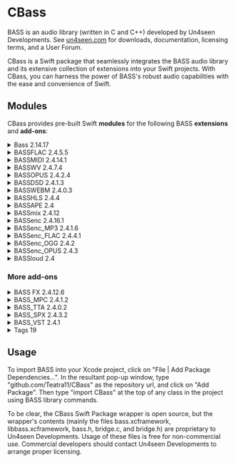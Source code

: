 # CBass

BASS is an audio library (written in C and C++) developed by Un4seen Developments. See [un4seen.com](https://www.un4seen.com) for downloads, documentation, licensing terms, and a User Forum.

CBass is a Swift package that seamlessly integrates the BASS audio library and its extensive collection of extensions into your Swift projects. With CBass, you can harness the power of BASS's robust audio capabilities with the ease and convenience of Swift.



## Modules

CBass provides pre-built Swift **modules** for the following BASS **extensions** and **add-ons**:

<details>
<summary> Bass 2.14.17 </summary>

The Main APIs of Bass which includes the `bass.xcframework` & `libbass.xcframeworks` binaries and the public `bass.h` header.

</details>


<details>
<summary> BASSFLAC 2.4.5.5 </summary>

 An extension enabling the playback of [FLAC](https://xiph.org/flac) 
 (including Ogg FLAC) encoded files and streams.

</details>


<details>
<summary> BASSMIDI 2.4.14.1 </summary>

 An extension enabling the playback of MIDI files and custom event sequences, using SF2 and 
 SFZ soundfonts to provide the sounds, including support for SF2PACK and
 SF3 compressed soundfonts. MIDI input is also supported.
 
 A couple of SF2 soundfonts are available [here](https://www.un4seen.com/download.php?x/ChoriumRevA)
 and [here](https://www.un4seen.com/download.php?x/WeedsGM3).
 
</details>


<details>
<summary> BASSWV 2.4.7.4 </summary>

 An extension enabling the playback of [WavPack](https://www.wavpack.com/)
 encoded files and streams, including WavPack DSD files when used with the BASSDSD add-on.
 
</details>


<details>
<summary> BASSOPUS 2.4.2.4 </summary>

An extension enabling the playback of [Opus](https://opus-codec.org/) encoded files and streams.
 
</details>


<details>
<summary> BASSDSD 2.4.1.3 </summary>

 An extension enabling the playback of **DSD (Direct Stream Digital)** data in
 `DSDIFF` and `DSF` containers, and WavPack when used with the `BASSWV` add-on.
 Includes `raw DSD` and `DSD-over-PCM` output options.
 
</details>


<details>
<summary> BASSWEBM 2.4.0.3 </summary>

 An extension enabling the playback of [WebM](https://www.webmproject.org/) and
 [Matroska](https://www.matroska.org/) files and streams.
 
</details>


<details>
<summary> BASSHLS 2.4.4 </summary>

 An extension enabling the playback of **HLS (HTTP Live Streaming)** streams.
 Local media playlists and segments are also supported.
 
</details>


<details>
<summary> BASSAPE 2.4 </summary>

An extension enabling the playback of [Monkey's Audio](https://monkeysaudio.com) encoded files.
 
</details>


<details>
<summary> BASSmix 2.4.12 </summary>

 An extension providing the ability to mix together multiple BASS channels,
 with resampling and matrix mixing features.
 Also provides the ability to split a BASS channel into multiple channels.
 
</details>


<details>
<summary> BASSenc 2.4.16.1 </summary>

 An extension that allows BASS channels to be encoded using command-line encoders with
 `STDIN` support, or ACM codecs (on Windows) or CoreAudio codecs (on `macOS/iOS`),
 or user-provided encoders.
 Also features streaming of encoded data to clients directly or via Shoutcast and 
 Icecast servers, and `PCM` `WAV/AIFF` file writing.
 
</details>


<details>
<summary> BASSenc_MP3 2.4.1.6 </summary>

An extension to `BASSenc` that provides MP3 encoding of BASS channels, with support for `LAME` options.
 
</details>


<details>
<summary> BASSenc_FLAC 2.4.4.1 </summary>

 An extension to BASSenc that provides [FLAC](https://xiph.org/flac/) encoding of
 BASS channels, including support for Ogg FLAC and chained bitstreams.
 
</details>


<details>
<summary> BASSenc_OGG 2.4.2 </summary>

 An extension to BASSenc that provides [Ogg Vorbis](https://xiph.org/vorbis/)
 encoding of BASS channels, with support for OGGENC options and chained bitstreams.
 
</details>


<details>
<summary> BASSenc_OPUS 2.4.3 </summary>

 An extension to BASSenc that provides [Opus](https://opus-codec.org/) encoding of
 BASS channels, with support for OPUSENC options and chained bitstreams.
 
</details>


<details>
<summary> BASSloud 2.4 </summary>

An extension providing loudness measurement of BASS channels.
 
</details>


### More add-ons


<details>
<summary> BASS FX 2.4.12.6 </summary>

An extension providing several effects, including reverse playback and tempo & pitch control.
 
</details>


<details>
<summary> BASS_MPC 2.4.1.2 </summary>

An extension enabling the playback of [Musepack](https://www.musepack.net/) encoded files and streams.
 
</details>


<details>
<summary> BASS_TTA 2.4.0.2 </summary>

An extension enabling the playback of [TTA](http://tta.tausoft.org) encoded files.
 
</details>


<details>
<summary> BASS_SPX 2.4.3.2 </summary>

 An extension enabling the playback of [Speex](https://www.speex.org) encoded files.
 
 **MacOS Only**
 
</details>


<details>
<summary> BASS_VST 2.4.1 </summary>

 An extension enabling the use of VST effects and instruments with BASS.
 
 **MacOS Only**
 
</details>


<details>
<summary> Tags 19 </summary>

 An extension producing formatted **text** from the 
 `ID3v1/v2`, `OGG/FLAC`, `WMA`, `APE`, `MP4`, and `RIFF` tags of a BASS stream.
 
</details>



## Usage

To import BASS into your Xcode project, click on "File | Add Package Dependencies...".  In the resultant pop-up window, type "github.com/Teatra11/CBass" as the repository url, and click on "Add Package".  Then type "import CBass" at the top of any class in the project using BASS library commands.

To be clear, the CBass Swift Package wrapper is open source, but the wrapper's contents (mainly the files bass.xcframework, libbass.xcframework, bass.h, bridge.c, and bridge.h) are proprietary to Un4seen Developments. Usage of these files is free for non-commercial use.  Commercial developers should contact Un4seen Developments to arrange proper licensing.
